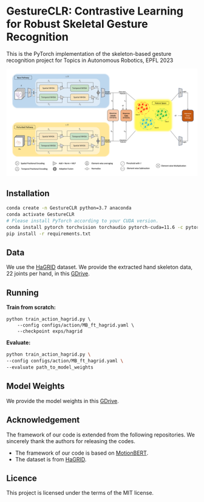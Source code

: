 # GestureCLR: Contrastive Learning for Robust Skeletal Gesture Recognition


This is the PyTorch implementation of the skeleton-based gesture recognition project for Topics in Autonomous Robotics, EPFL 2023

<p align="center">
<img src="figures/overview.png">
</p>

## Installation

```bash
conda create -n GestureCLR python=3.7 anaconda
conda activate GestureCLR
# Please install PyTorch according to your CUDA version.
conda install pytorch torchvision torchaudio pytorch-cuda=11.6 -c pytorch -c nvidia
pip install -r requirements.txt
```

## Data

We use the [HaGRID](https://github.com/hukenovs/hagrid) dataset. We provide the extracted hand skeleton data, 22 joints per hand, in this [GDrive](https://drive.google.com/drive/folders/1XiRBjCZe4QNzOS8A22xr7Y-l8cJatBUr?usp=share_link).

## Running

**Train from scratch:**

```shell
python train_action_hagrid.py \
    --config configs/action/MB_ft_hagrid.yaml \
    --checkpoint exps/hagrid 
```

**Evaluate:**

```bash
python train_action_hagrid.py \
--config configs/action/MB_ft_hagrid.yaml \
--evaluate path_to_model_weights

```
## Model Weights

We provide the model weights in this [GDrive](https://drive.google.com/drive/folders/1L--GsFHhy-DgqUug2u1NPMb7ehjDV-A_?usp=share_link).


## Acknowledgement
The framework of our code is extended from the following repositories. We sincerely thank the authors for releasing the codes.
- The framework of our code is based on [MotionBERT](https://github.com/Walter0807/MotionBERT).
- The dataset is from [HaGRID](https://github.com/hukenovs/hagrid).

## Licence

This project is licensed under the terms of the MIT license.